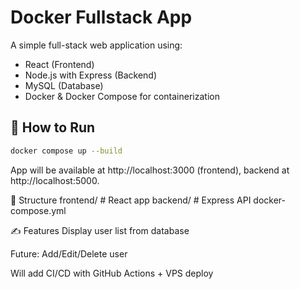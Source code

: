 # Docker Fullstack App

A simple full-stack web application using:

- React (Frontend)
- Node.js with Express (Backend)
- MySQL (Database)
- Docker & Docker Compose for containerization

## 🔧 How to Run

```bash
docker compose up --build
```
App will be available at http://localhost:3000 (frontend), backend at http://localhost:5000.

📁 Structure
frontend/   # React app
backend/    # Express API
docker-compose.yml

✍️ Features
Display user list from database

Future: Add/Edit/Delete user

Will add CI/CD with GitHub Actions + VPS deploy

